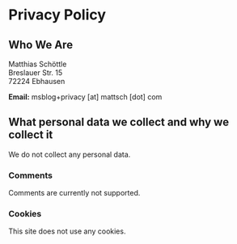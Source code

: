 # Privacy Policy

## Who We Are

Matthias Schöttle<br>
Breslauer Str. 15<br>
72224 Ebhausen<br>

**Email:** msblog+privacy [at] mattsch [dot] com

## What personal data we collect and why we collect it

We do not collect any personal data.

### Comments

Comments are currently not supported.

### Cookies

This site does not use any cookies.
